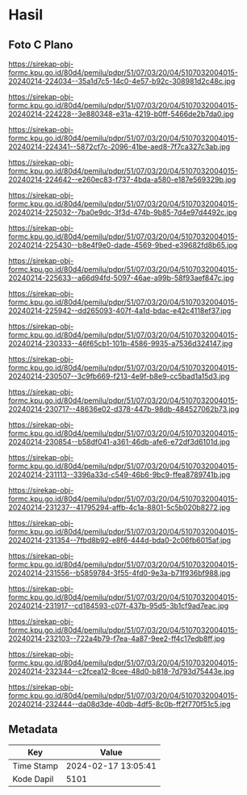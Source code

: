 # Hasil

## Foto C Plano

https://sirekap-obj-formc.kpu.go.id/80d4/pemilu/pdpr/51/07/03/20/04/5107032004015-20240214-224034--35a1d7c5-14c0-4e57-b92c-308981d2c48c.jpg

https://sirekap-obj-formc.kpu.go.id/80d4/pemilu/pdpr/51/07/03/20/04/5107032004015-20240214-224228--3e880348-e31a-4219-b0ff-5466de2b7da0.jpg

https://sirekap-obj-formc.kpu.go.id/80d4/pemilu/pdpr/51/07/03/20/04/5107032004015-20240214-224341--5872cf7c-2096-41be-aed8-7f7ca327c3ab.jpg

https://sirekap-obj-formc.kpu.go.id/80d4/pemilu/pdpr/51/07/03/20/04/5107032004015-20240214-224642--e260ec83-f737-4bda-a580-e187e569329b.jpg

https://sirekap-obj-formc.kpu.go.id/80d4/pemilu/pdpr/51/07/03/20/04/5107032004015-20240214-225032--7ba0e9dc-3f3d-474b-9b85-7d4e97d4492c.jpg

https://sirekap-obj-formc.kpu.go.id/80d4/pemilu/pdpr/51/07/03/20/04/5107032004015-20240214-225430--b8e4f9e0-dade-4569-9bed-e39682fd8b65.jpg

https://sirekap-obj-formc.kpu.go.id/80d4/pemilu/pdpr/51/07/03/20/04/5107032004015-20240214-225633--a66d94fd-5097-46ae-a99b-58f93aef847c.jpg

https://sirekap-obj-formc.kpu.go.id/80d4/pemilu/pdpr/51/07/03/20/04/5107032004015-20240214-225942--dd265093-407f-4a1d-bdac-e42c4118ef37.jpg

https://sirekap-obj-formc.kpu.go.id/80d4/pemilu/pdpr/51/07/03/20/04/5107032004015-20240214-230333--46f65cb1-101b-4586-9935-a7536d324147.jpg

https://sirekap-obj-formc.kpu.go.id/80d4/pemilu/pdpr/51/07/03/20/04/5107032004015-20240214-230507--3c9fb669-f213-4e9f-b8e9-cc5bad1a15d3.jpg

https://sirekap-obj-formc.kpu.go.id/80d4/pemilu/pdpr/51/07/03/20/04/5107032004015-20240214-230717--48636e02-d378-447b-98db-484527062b73.jpg

https://sirekap-obj-formc.kpu.go.id/80d4/pemilu/pdpr/51/07/03/20/04/5107032004015-20240214-230854--b58df041-a361-46db-afe6-e72df3d6101d.jpg

https://sirekap-obj-formc.kpu.go.id/80d4/pemilu/pdpr/51/07/03/20/04/5107032004015-20240214-231113--3396a33d-c549-46b6-9bc9-ffea8789741b.jpg

https://sirekap-obj-formc.kpu.go.id/80d4/pemilu/pdpr/51/07/03/20/04/5107032004015-20240214-231237--41795294-affb-4c1a-8801-5c5b020b8272.jpg

https://sirekap-obj-formc.kpu.go.id/80d4/pemilu/pdpr/51/07/03/20/04/5107032004015-20240214-231354--7fbd8b92-e8f6-444d-bda0-2c06fb6015af.jpg

https://sirekap-obj-formc.kpu.go.id/80d4/pemilu/pdpr/51/07/03/20/04/5107032004015-20240214-231556--b5859784-3f55-4fd0-9e3a-b71f936bf988.jpg

https://sirekap-obj-formc.kpu.go.id/80d4/pemilu/pdpr/51/07/03/20/04/5107032004015-20240214-231917--cd184593-c07f-437b-95d5-3b1cf9ad7eac.jpg

https://sirekap-obj-formc.kpu.go.id/80d4/pemilu/pdpr/51/07/03/20/04/5107032004015-20240214-232103--722a4b79-f7ea-4a87-9ee2-ff4c17edb8ff.jpg

https://sirekap-obj-formc.kpu.go.id/80d4/pemilu/pdpr/51/07/03/20/04/5107032004015-20240214-232344--c2fcea12-8cee-48d0-b818-7d793d75443e.jpg

https://sirekap-obj-formc.kpu.go.id/80d4/pemilu/pdpr/51/07/03/20/04/5107032004015-20240214-232444--da08d3de-40db-4df5-8c0b-ff2f770f51c5.jpg


## Metadata

| Key        | Value               |
| ---------- | ------------------- |
| Time Stamp | 2024-02-17 13:05:41 |
| Kode Dapil | 5101                |




